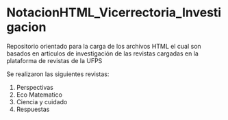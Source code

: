 # NotacionHTML_Vicerrectoria_Investigacion
Repositorio orientado para la carga de los archivos HTML el cual son basados en articulos de investigación de las revistas cargadas en la plataforma de revistas de la UFPS

Se realizaron las siguientes revistas:

1. Perspectivas
2. Eco Matematico
3. Ciencia y cuidado
4. Respuestas

